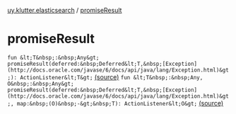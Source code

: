 [uy.klutter.elasticsearch](index.md) / [promiseResult](.)


# promiseResult
`fun &lt;T&nbsp;:&nbsp;Any&gt; promiseResult(deferred:&nbsp;Deferred&lt;T,&nbsp;[Exception](http://docs.oracle.com/javase/6/docs/api/java/lang/Exception.html)&gt;): ActionListener&lt;T&gt;` [(source)](https://github.com/kohesive/klutter/blob/master/elasticsearch-jdk7/src/main/kotlin/uy/klutter/elasticsearch/Kovenant.kt#L12)
`fun &lt;T&nbsp;:&nbsp;Any, O&nbsp;:&nbsp;Any&gt; promiseResult(deferred:&nbsp;Deferred&lt;T,&nbsp;[Exception](http://docs.oracle.com/javase/6/docs/api/java/lang/Exception.html)&gt;, map:&nbsp;(O)&nbsp;-&gt;&nbsp;T): ActionListener&lt;O&gt;` [(source)](https://github.com/kohesive/klutter/blob/master/elasticsearch-jdk7/src/main/kotlin/uy/klutter/elasticsearch/Kovenant.kt#L24)



